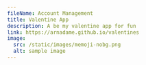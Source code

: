 ```yaml
---
fileName: Account Management
title: Valentine App
description: A be my valentine app for fun
link: https://arnadame.github.io/valentines
image:
  src: /static/images/memoji-nobg.png
  alt: sample image
---
```


